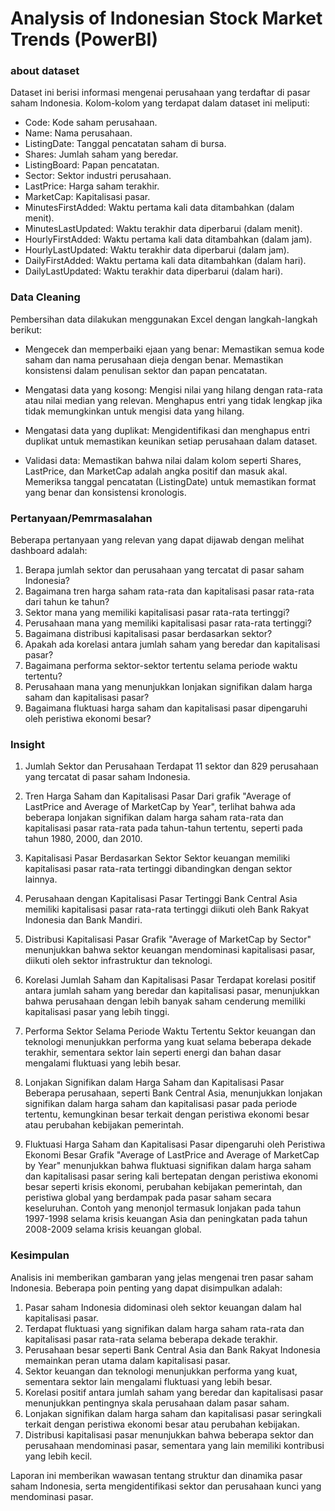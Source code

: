 # Analysis of Indonesian Stock Market Trends (PowerBI)
### about dataset
Dataset ini berisi informasi mengenai perusahaan yang terdaftar di pasar saham Indonesia. Kolom-kolom yang terdapat dalam dataset ini meliputi:

- Code: Kode saham perusahaan.
- Name: Nama perusahaan.
- ListingDate: Tanggal pencatatan saham di bursa.
- Shares: Jumlah saham yang beredar.
- ListingBoard: Papan pencatatan.
- Sector: Sektor industri perusahaan.
- LastPrice: Harga saham terakhir.
- MarketCap: Kapitalisasi pasar.
- MinutesFirstAdded: Waktu pertama kali data ditambahkan (dalam menit).
- MinutesLastUpdated: Waktu terakhir data diperbarui (dalam menit).
- HourlyFirstAdded: Waktu pertama kali data ditambahkan (dalam jam).
- HourlyLastUpdated: Waktu terakhir data diperbarui (dalam jam).
- DailyFirstAdded: Waktu pertama kali data ditambahkan (dalam hari).
- DailyLastUpdated: Waktu terakhir data diperbarui (dalam hari).

### Data Cleaning

Pembersihan data dilakukan menggunakan Excel dengan langkah-langkah berikut:

  - Mengecek dan memperbaiki ejaan yang benar:
        Memastikan semua kode saham dan nama perusahaan dieja dengan benar.
        Memastikan konsistensi dalam penulisan sektor dan papan pencatatan.

  - Mengatasi data yang kosong:
        Mengisi nilai yang hilang dengan rata-rata atau nilai median yang relevan.
        Menghapus entri yang tidak lengkap jika tidak memungkinkan untuk mengisi data yang hilang.

  - Mengatasi data yang duplikat:
        Mengidentifikasi dan menghapus entri duplikat untuk memastikan keunikan setiap perusahaan dalam dataset.

  - Validasi data:
        Memastikan bahwa nilai dalam kolom seperti Shares, LastPrice, dan MarketCap adalah angka positif dan masuk akal.
        Memeriksa tanggal pencatatan (ListingDate) untuk memastikan format yang benar dan konsistensi kronologis.

### Pertanyaan/Pemrmasalahan

Beberapa pertanyaan yang relevan yang dapat dijawab dengan melihat dashboard adalah:

  1. Berapa jumlah sektor dan perusahaan yang tercatat di pasar saham Indonesia?
  2. Bagaimana tren harga saham rata-rata dan kapitalisasi pasar rata-rata dari tahun ke tahun?
  3. Sektor mana yang memiliki kapitalisasi pasar rata-rata tertinggi?
  4. Perusahaan mana yang memiliki kapitalisasi pasar rata-rata tertinggi?
  5. Bagaimana distribusi kapitalisasi pasar berdasarkan sektor?
  6. Apakah ada korelasi antara jumlah saham yang beredar dan kapitalisasi pasar?
  7. Bagaimana performa sektor-sektor tertentu selama periode waktu tertentu?
  8. Perusahaan mana yang menunjukkan lonjakan signifikan dalam harga saham dan kapitalisasi pasar?
  9. Bagaimana fluktuasi harga saham dan kapitalisasi pasar dipengaruhi oleh peristiwa ekonomi besar?

### Insight

  1. Jumlah Sektor dan Perusahaan
        Terdapat 11 sektor dan 829 perusahaan yang tercatat di pasar saham Indonesia.

  2. Tren Harga Saham dan Kapitalisasi Pasar
        Dari grafik "Average of LastPrice and Average of MarketCap by Year", terlihat bahwa ada beberapa lonjakan signifikan dalam harga saham rata-rata dan kapitalisasi pasar rata-rata pada tahun-tahun tertentu, seperti pada tahun 1980, 2000, dan 2010.

  3. Kapitalisasi Pasar Berdasarkan Sektor
        Sektor keuangan memiliki kapitalisasi pasar rata-rata tertinggi dibandingkan dengan sektor lainnya.

  4. Perusahaan dengan Kapitalisasi Pasar Tertinggi
        Bank Central Asia memiliki kapitalisasi pasar rata-rata tertinggi diikuti oleh Bank Rakyat Indonesia dan Bank Mandiri.

  5. Distribusi Kapitalisasi Pasar
        Grafik "Average of MarketCap by Sector" menunjukkan bahwa sektor keuangan mendominasi kapitalisasi pasar, diikuti oleh sektor infrastruktur dan teknologi.

  6. Korelasi Jumlah Saham dan Kapitalisasi Pasar
        Terdapat korelasi positif antara jumlah saham yang beredar dan kapitalisasi pasar, menunjukkan bahwa perusahaan dengan lebih banyak saham cenderung memiliki kapitalisasi pasar yang lebih tinggi.

  7. Performa Sektor Selama Periode Waktu Tertentu
        Sektor keuangan dan teknologi menunjukkan performa yang kuat selama beberapa dekade terakhir, sementara sektor lain seperti energi dan bahan dasar mengalami fluktuasi yang lebih besar.

  8. Lonjakan Signifikan dalam Harga Saham dan Kapitalisasi Pasar
        Beberapa perusahaan, seperti Bank Central Asia, menunjukkan lonjakan signifikan dalam harga saham dan kapitalisasi pasar pada periode tertentu, kemungkinan besar terkait dengan peristiwa ekonomi besar atau perubahan kebijakan pemerintah.

  9. Fluktuasi Harga Saham dan Kapitalisasi Pasar dipengaruhi oleh Peristiwa Ekonomi Besar
        Grafik "Average of LastPrice and Average of MarketCap by Year" menunjukkan bahwa fluktuasi signifikan dalam harga saham dan kapitalisasi pasar sering kali bertepatan dengan peristiwa ekonomi besar seperti krisis ekonomi, perubahan kebijakan pemerintah, dan peristiwa global yang berdampak pada pasar saham secara keseluruhan. Contoh yang menonjol termasuk lonjakan pada tahun 1997-1998 selama krisis keuangan Asia dan peningkatan pada tahun 2008-2009 selama krisis keuangan global.

### Kesimpulan

Analisis ini memberikan gambaran yang jelas mengenai tren pasar saham Indonesia. Beberapa poin penting yang dapat disimpulkan adalah:

  1. Pasar saham Indonesia didominasi oleh sektor keuangan dalam hal kapitalisasi pasar.
  2. Terdapat fluktuasi yang signifikan dalam harga saham rata-rata dan kapitalisasi pasar rata-rata selama beberapa dekade terakhir.
  3. Perusahaan besar seperti Bank Central Asia dan Bank Rakyat Indonesia memainkan peran utama dalam kapitalisasi pasar.
  4. Sektor keuangan dan teknologi menunjukkan performa yang kuat, sementara sektor lain mengalami fluktuasi yang lebih besar.
  5. Korelasi positif antara jumlah saham yang beredar dan kapitalisasi pasar menunjukkan pentingnya skala perusahaan dalam pasar saham.
  7. Lonjakan signifikan dalam harga saham dan kapitalisasi pasar seringkali terkait dengan peristiwa ekonomi besar atau perubahan kebijakan.
  8. Distribusi kapitalisasi pasar menunjukkan bahwa beberapa sektor dan perusahaan mendominasi pasar, sementara yang lain memiliki kontribusi yang lebih kecil.

Laporan ini memberikan wawasan tentang struktur dan dinamika pasar saham Indonesia, serta mengidentifikasi sektor dan perusahaan kunci yang mendominasi pasar.
